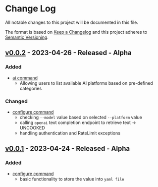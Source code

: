 
# Change Log
All notable changes to this project will be documented in this file.

The format is based on [Keep a Changelog](http://keepachangelog.com/)
and this project adheres to [Semantic Versioning](http://semver.org/).

## [v0.0.2](#v0.0.1) - 2023-04-26 - Released - Alpha

### Added
- [ai command](#6)
    - Allowing users to list available AI platforms based on pre-defined categories
### Changed
- [configure command](#7)
    - checking `--model` value based on selected `--platform` value
    - calling `openai` text completion endpoint to retrieve text -> UNCOOKED
    - handling authentication and RateLimit exceptions

## [v0.0.1](#v0.0.1) - 2023-04-24 - Released - Alpha

### Added
- [configure command](#1)
    - basic functionality to store the value into `yaml file`

